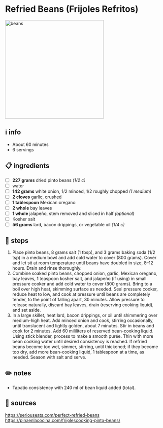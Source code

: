 # Refried Beans (Frijoles Refritos)
<img src="https://pinaenlacocina.com/wp-content/uploads/2016/01/DSCF1049.jpg" alt="beans" width="320"/>

## ℹ️ info
* About 60 minutes  
* 6 servings  

## 📋 ingredients
- [ ] **227	grams**	dried pinto beans *(1/2 c)*
- [ ] water
- [ ] **142	grams**	white onion, 1/2 minced, 1/2 roughly chopped *(1 medium)*
- [ ] **2	cloves**	garlic, crushed
- [ ] **1	tablespoon**	Mexican oregano
- [ ] **2	whole**	bay leaves
- [ ] **1	whole**	jalapeño, stem removed and sliced in half *(optional)*
- [ ] Kosher salt
- [ ] **56	grams**	lard, bacon drippings, or vegetable oil *(1/4 c)*

## 🔪 steps
1. Place pinto beans, 8 grams salt (1 tbsp), and 3 grams baking soda (1/2 tsp) in a medium bowl and add cold water to cover (800 grams). Cover and let sit at room temperature until beans have doubled in size, 8–12 hours. Drain and rinse thoroughly.
2. Combine soaked pinto beans, chopped onion, garlic, Mexican oregano, bay leaves, 1 teaspoon kosher salt, and jalapeño (if using) in small pressure cooker and add cold water to cover (800 grams). Bring to a boil over high heat, skimming surface as needed. Seal pressure cooker, reduce heat to low, and cook at pressure until beans are completely tender, to the point of falling apart, 30 minutes. Allow pressure to release naturally, discard bay leaves, drain (reserving cooking liquid), and set aside.
3. In a large skillet, heat lard, bacon drippings, or oil until shimmering over medium-high heat. Add minced onion and cook, stirring occasionally, until translucent and lightly golden, about 7 minutes. Stir in beans and cook for 2 minutes. Add 60 mililiters of reserved bean-cooking liquid. Using stick blender, process to make a smooth purée. Thin with more bean cooking water until desired consistency is reached. If refried beans become too wet, simmer, stirring, until thickened; if they become too dry, add more bean-cooking liquid, 1 tablespoon at a time, as needed. Season with salt and serve.

## ✏️ notes
* Tapatio consistency with 240 ml of bean liquid added (total).

## 🔗 sources
https://seriouseats.com/perfect-refried-beans  
https://pinaenlacocina.com/frijolescooking-pinto-beans/  
